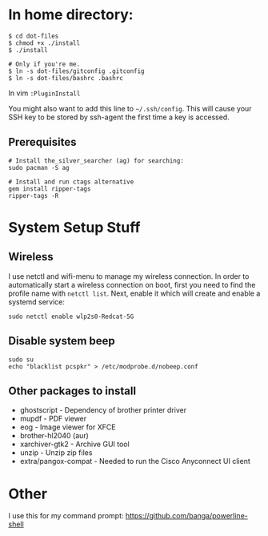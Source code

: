 # In home directory:
```
$ cd dot-files
$ chmod +x ./install
$ ./install

# Only if you're me.
$ ln -s dot-files/gitconfig .gitconfig
$ ln -s dot-files/bashrc .bashrc
```

In vim `:PluginInstall`

You might also want to add this line to `~/.ssh/config`. This will cause your SSH key to
be stored by ssh-agent the first time a key is accessed.

## Prerequisites
```
# Install the_silver_searcher (ag) for searching:
sudo pacman -S ag

# Install and run ctags alternative
gem install ripper-tags
ripper-tags -R
```

# System Setup Stuff
## Wireless
I use netctl and wifi-menu to manage my wireless connection. In order to automatically start a wireless connection on boot,
first you need to find the profile name with `netctl list`. Next, enable it which will create and enable a systemd service:

```
sudo netctl enable wlp2s0-Redcat-5G
```

## Disable system beep

```
sudo su
echo "blacklist pcspkr" > /etc/modprobe.d/nobeep.conf
```

## Other packages to install
* ghostscript - Dependency of brother printer driver
* mupdf - PDF viewer
* eog - Image viewer for XFCE
* brother-hl2040 (aur)
* xarchiver-gtk2 - Archive GUI tool
* unzip - Unzip zip files
* extra/pangox-compat	- Needed to run the Cisco Anyconnect UI client

# Other
I use this for my command prompt: https://github.com/banga/powerline-shell
